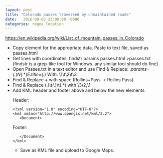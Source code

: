 ```yaml
---
layout: post
title: "Colorado passes traversed by unmaintained roads"
date:   2016-09-03 23:00:00 -0600
categories: regex location
---
```


https://en.wikipedia.org/wiki/List_of_mountain_passes_in_Colorado

- Copy <table> element for the appropriate data. Paste to text file, saved as passes.html
- Get lines with coordinates: findstr params passes.html >passes.txt (findstr is a grep-like tool for Windows. any similar tool should do fine)
- Open Passes.txt in a text editor and use Find & Replace: .*params=(.*)_N_(.*)_E_.*title=(.*) With: \1\t\2\t\3
- Find & Replace + with space (Rollins+Pass -> Rollins Pass)
- Find & Replace (.*)\t(.*)\t(.*) with <Placemark><name>\3</name><Point><coordinates>\2,\1</coordinates></Point></Placemark>
- Add KML header and footer above and below the new <Placemark> elements

Header:
~~~
<?xml version="1.0" encoding="UTF-8"?>
<kml xmlns="http://www.opengis.net/kml/2.2">
   <Document>
~~~
Footer:
~~~
   </Document>
</kml>
~~~



- Save as KML file and upload to Google Maps.

